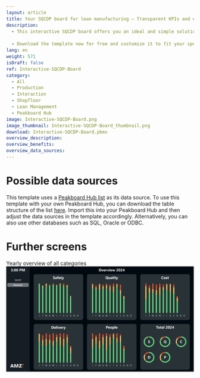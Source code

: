 ```yaml
---
layout: article
title: Your SQCDP board for lean manufacturing – Transparent KPIs and easy data input directly at the board
description: 
  - This interactive SQCDP board offers you an ideal and simple solution for effective lean management in your production. It enables you to record and visualize your most important KPIs daily. Alongside the safety cross and quality Q, it also displays values for cost, delivery, and personnel, so you always have all relevant information at a glance. The status can be directly entered and updated on the board using a touchscreen or a connected mouse. In addition to the SQCDP view, this template offers an additional screen with a comprehensive yearly overview of all categories. The aggregated data is presented in clear and structured charts, allowing you to conduct an in-depth analysis. This enables you to implement long-term improvements and effectively pursue your lean management goals.

  - Download the template now for free and customize it to fit your specific needs.
lang: en
weight: 571
isDraft: false
ref: Interactive-SQCDP-Board
category:
  - All
  - Production
  - Interaction
  - Shopfloor
  - Lean Management
  - Peakboard Hub
image: Interactive-SQCDP-Board.png
image_thumbnail: Interactive-SQCDP-Board_thumbnail.png
download: Interactive-SQCDP-Board.pbmx
overview_description:
overview_benefits:
overview_data_sources:
---
```


# Possible data sources
This template uses a <a href="https://peakboard.com/en/product/peakboard-hub/" class="inline" download>Peakboard Hub list</a> as its data source. To use this template with your own Peakboard Hub, you can download the table structure of the list <a href="SQCDP_Board.csv" class="inline" download>here</a>. Import this into your Peakboard Hub and then adjust the data sources in the template accordingly. Alternatively, you can also use other databases such as SQL, Oracle or ODBC.

# Further screens

Yearly overview of all categories
![image_live](Interactive-SQCDP-Board-Overview.png)
